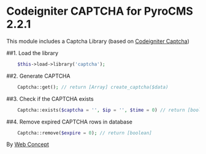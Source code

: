 Codeigniter CAPTCHA for PyroCMS 2.2.1
=========

This module includes a Captcha Library (based on [Codeigniter Captcha](http://www.ellislab.com/codeigniter/user-guide/helpers/captcha_helper.html))

##1. Load the library
```php
    $this->load->library('captcha');
```

##2. Generate CAPTCHA
```php
    Captcha::get(); // return [Array] create_captcha($data)
```

##3. Check if the CAPTCHA exists
```php
    Captcha::exists($captcha = '', $ip = '', $time = 0) // return [boolean]
```

##4. Remove expired CAPTCHA rows in database
```php
    Captcha::remove($expire = 0); // return [boolean]
```


By [Web Concept](http://wcept.com)
